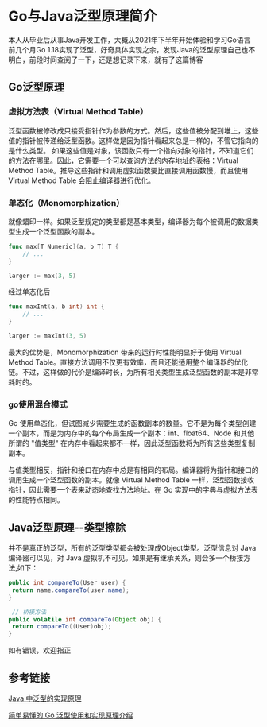 # Go与Java泛型原理简介

本人从毕业后从事Java开发工作，大概从2021年下半年开始体验和学习Go语言
前几个月Go 1.18实现了泛型，好奇具体实现之余，发现Java的泛型原理自己也不明白，前段时间查阅了一下，还是想记录下来，就有了这篇博客

## Go泛型原理

### 虚拟方法表（Virtual Method Table）

泛型函数被修改成只接受指针作为参数的方式。然后，这些值被分配到堆上，这些值的指针被传递给泛型函数。这样做是因为指针看起来总是一样的，不管它指向的是什么类型。
如果这些值是对象，该函数只有一个指向对象的指针，不知道它们的方法在哪里。因此，它需要一个可以查询方法的内存地址的表格：Virtual Method Table。推导这些指针和调用虚拟函数要比直接调用函数慢，而且使用 Virtual Method Table 会阻止编译器进行优化。

### 单态化（Monomorphization）

就像蜡印一样。如果泛型规定的类型都是基本类型，编译器为每个被调用的数据类型生成一个泛型函数的副本。

```go
func max[T Numeric](a, b T) T {
    // ...
}

larger := max(3, 5)
```

经过单态化后

```go
func maxInt(a, b int) int {
    // ...
}

larger := maxInt(3, 5)
```

最大的优势是，Monomorphization 带来的运行时性能明显好于使用 Virtual Method Table。直接方法调用不仅更有效率，而且还能适用整个编译器的优化链。不过，这样做的代价是编译时长，为所有相关类型生成泛型函数的副本是非常耗时的。

### go使用混合模式

Go 使用单态化，但试图减少需要生成的函数副本的数量。它不是为每个类型创建一个副本，而是为内存中的每个布局生成一个副本：int、float64、Node 和其他所谓的 "值类型" 在内存中看起来都不一样，因此泛型函数将为所有这些类型复制副本。

与值类型相反，指针和接口在内存中总是有相同的布局。编译器将为指针和接口的调用生成一个泛型函数的副本。就像 Virtual Method Table 一样，泛型函数接收指针，因此需要一个表来动态地查找方法地址。在 Go 实现中的字典与虚拟方法表的性能特点相同。

## Java泛型原理--类型擦除

并不是真正的泛型，所有的泛型类型都会被处理成Object类型。泛型信息对 Java 编译器可以见，对 Java 虚拟机不可见。如果是有继承关系，则会多一个桥接方法,如下：

``` java
public int compareTo(User user) {
 return name.compareTo(user.name);
}

 // 桥接方法
public volatile int compareTo(Object obj) {
 return compareTo((User)obj);
}
```

如有错误，欢迎指正

## 参考链接

[Java 中泛型的实现原理](https://www.cnblogs.com/robothy/p/13949788.html)

[简单易懂的 Go 泛型使用和实现原理介绍](https://developer.51cto.com/article/708128.html)
